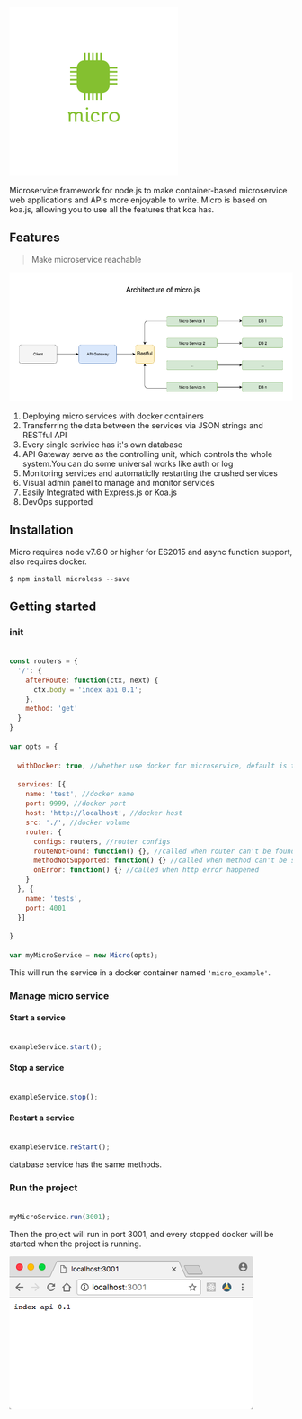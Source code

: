 ![arch](https://github.com/Authing/micro.js/blob/master/assets/logo.png?raw=true)

Microservice framework for node.js to make container-based microservice web applications and APIs more enjoyable to write. Micro is based on koa.js, allowing you to use all the features that koa has.

## Features

> Make microservice reachable 

![arch](https://github.com/Authing/micro.js/blob/master/assets/Architecture.png?raw=true)

1. Deploying micro services with docker containers
2. Transferring the data between the services via JSON strings and RESTful API
3. Every single serivice has it's own database
4. API Gateway serve as the controlling unit, which controls the whole system.You can do some universal works like auth or log
5. Monitoring services and automaticlly restarting the crushed services
6. Visual admin panel to manage and monitor services
7. Easily Integrated with Express.js or Koa.js
8. DevOps supported

## Installation

Micro requires node v7.6.0 or higher for ES2015 and async function support, also requires docker.

```
$ npm install microless --save
```

## Getting started

### init

``` javascript

const routers = {
  '/': {
    afterRoute: function(ctx, next) {
      ctx.body = 'index api 0.1';
    },
    method: 'get'
  }
}

var opts = {

  withDocker: true, //whether use docker for microservice, default is true

  services: [{
    name: 'test', //docker name
    port: 9999, //docker port
    host: 'http://localhost', //docker host
    src: './', //docker volume
    router: {
      configs: routers, //router configs
      routeNotFound: function() {}, //called when router can't be found
      methodNotSupported: function() {} //called when method can't be supported
      onError: function() {} //called when http error happened
    }
  }, {
    name: 'tests',
    port: 4001
  }]

}

var myMicroService = new Micro(opts);

```

This will run the service in a docker container named ```'micro_example'```.


### Manage micro service

#### Start a service

``` javascript

exampleService.start();

```

#### Stop a service

``` javascript

exampleService.stop();

```

#### Restart a service

``` javascript

exampleService.reStart();

```

database service has the same methods.

### Run the project

``` javascript

myMicroService.run(3001);

```

Then the project will run in port 3001, and every stopped docker will be started when the project is running.

![run](https://github.com/Authing/micro.js/blob/master/assets/run.png?raw=true)
